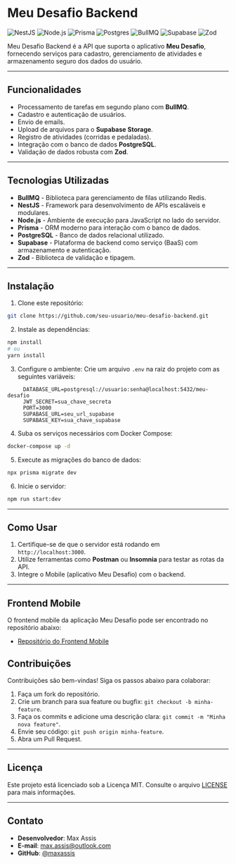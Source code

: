 # Meu Desafio Backend

![NestJS](https://img.shields.io/badge/NestJS-E0234E?style=for-the-badge&logo=nestjs&logoColor=white)
![Node.js](https://img.shields.io/badge/Node.js-339933?style=for-the-badge&logo=nodedotjs&logoColor=white)
![Prisma](https://img.shields.io/badge/Prisma-2D3748?style=for-the-badge&logo=prisma&logoColor=white)
![Postgres](https://img.shields.io/badge/Postgres-4169E1?style=for-the-badge&logo=postgresql&logoColor=white)
![BullMQ](https://img.shields.io/badge/BullMQ-FF6C37?style=for-the-badge&logo=redis&logoColor=white)
![Supabase](https://img.shields.io/badge/Supabase-3ECF8E?style=for-the-badge&logo=supabase&logoColor=white)
![Zod](https://img.shields.io/badge/Zod-1E90FF?style=for-the-badge&logo=zod&logoColor=white)


Meu Desafio Backend é a API que suporta o aplicativo **Meu Desafio**, fornecendo serviços para cadastro, gerenciamento de atividades e armazenamento seguro dos dados do usuário.

---

## Funcionalidades

- Processamento de tarefas em segundo plano com **BullMQ**.
- Cadastro e autenticação de usuários.
- Envio de emails.
- Upload de arquivos para o **Supabase Storage**.
- Registro de atividades (corridas e pedaladas).
- Integração com o banco de dados **PostgreSQL**.
- Validação de dados robusta com **Zod**.

---

## Tecnologias Utilizadas

- **BullMQ** - Biblioteca para gerenciamento de filas utilizando Redis.
- **NestJS** - Framework para desenvolvimento de APIs escaláveis e modulares.
- **Node.js** - Ambiente de execução para JavaScript no lado do servidor.
- **Prisma** - ORM moderno para interação com o banco de dados.
- **PostgreSQL** - Banco de dados relacional utilizado.
- **Supabase** - Plataforma de backend como serviço (BaaS) com armazenamento e autenticação.
- **Zod** - Biblioteca de validação e tipagem.

---

## Instalação

1. Clone este repositório:

```bash
git clone https://github.com/seu-usuario/meu-desafio-backend.git
```

2. Instale as dependências:

```bash
npm install
# ou
yarn install
```

3. Configure o ambiente:
Crie um arquivo `.env` na raiz do projeto com as seguintes variáveis:
```env
     DATABASE_URL=postgresql://usuario:senha@localhost:5432/meu-desafio
     JWT_SECRET=sua_chave_secreta
     PORT=3000
     SUPABASE_URL=seu_url_supabase
     SUPABASE_KEY=sua_chave_supabase
```

4. Suba os serviços necessários com Docker Compose:

```bash
docker-compose up -d
```

5. Execute as migrações do banco de dados:

```bash
npx prisma migrate dev
```

6. Inicie o servidor:

```bash
npm run start:dev
```
---

## Como Usar

1. Certifique-se de que o servidor está rodando em `http://localhost:3000`.
2. Utilize ferramentas como **Postman** ou **Insomnia** para testar as rotas da API.
3. Integre o Mobile (aplicativo Meu Desafio) com o backend.

---

## Frontend Mobile

O frontend mobile da aplicação Meu Desafio pode ser encontrado no repositório abaixo:

  - [Repositório do Frontend Mobile](https://github.com/maxassis/meu-desafio.git)

## Contribuições

Contribuições são bem-vindas! Siga os passos abaixo para colaborar:

1. Faça um fork do repositório.
2. Crie um branch para sua feature ou bugfix: `git checkout -b minha-feature`.
3. Faça os commits e adicione uma descrição clara: `git commit -m "Minha nova feature"`.
4. Envie seu código: `git push origin minha-feature`.
5. Abra um Pull Request.

---

## Licença

Este projeto está licenciado sob a Licença MIT. Consulte o arquivo [LICENSE](LICENSE) para mais informações.

---

## Contato

- **Desenvolvedor**: Max Assis
- **E-mail**: max.assis@outlook.com
- **GitHub**: [@maxassis](https://github.com/maxassis)



